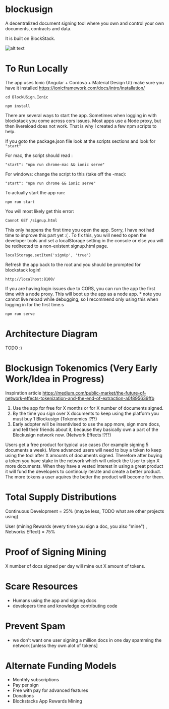 # blockusign

A decentralized document signing tool where you own and control your own documents, contracts and data.

It is built on BlockStack.

![alt text](https://github.com/ntheile/blockusign/blob/master/blockusign.png?raw=true "Block-U-Sign")

# To Run Locally

The app uses Ionic (Angular + Cordova + Material Design UI) make sure you have it installed https://ionicframework.com/docs/intro/installation/ 

`cd BlockUSign.Ionic`

`npm install`

There are several ways to start the app.  Sometimes when logging in with blockstack you come across cors issues. Most apps use a Node proxy, but then livereload does not work. That is why I created a few npm scripts to help.


If you goto the package.json file look at the scripts sections and look for `"start"`

For mac, the script should read :

 `"start": "npm run chrome-mac && ionic serve"`

For windows: change the script to this (take off the -mac):

`"start": "npm run chrome && ionic serve"`

To actually start the app run:

`npm run start`

You will most likely get this error:

`Cannot GET /signup.html`

This only happens the first time you open the app. Sorry, I have not had time to improve this part yet :( . To fix this,  you will need to open the developer tools and set a localStorage setting in the console
or else you will be redirected to a non-existent signup.html page.

`localStorage.setItem('signUp', 'true')`

Refresh the app back to the root and you should be prompted for blockstack login!

`http://localhost:8100/`

If you are having login issues due to CORS, you can run the app the first time with a node proxy. This will boot up the app as a node app. * note you cannot live reload while debugging, so I recommend only using this when logging in for the first time.s

`npm run serve`



# Architecture Diagram

TODO :) 



Blockusign Tokenomics (Very Early Work/Idea in Progress)
====================

Inspiration article
https://medium.com/public-market/the-future-of-network-effects-tokenization-and-the-end-of-extraction-a0f895639ffb

1. Use the app for free for X months or for X number of documents signed.
2. By the time you sign over X documents to keep using the platform you must buy 1 Blockusign (Tokenomics !?!?)
3. Early adopter will be insentivised to use the app more, sign more docs, and tell their friends about it, because they basically own a part of the Blockusign network now. (Network Effects !?!?) 

Users get a free product for typical use cases (for example signing 5 documents a week). More advanced users will need to buy a token to keep using the tool after X amounts of documents signed.  Therefore after buying a token you have stake in the network which will unlock the User to sign X more documents. When they have a vested interest in using a great product it will fund the developers to continouly iterate and create a better product. The more tokens a user aquires the better the product will become for them.

Total Supply Distributions
==========================

Continuous Development = 25% (maybe less, TODO what are other projects using)

User (mining Rewards (every time you sign a doc, you also "mine") , Networks Effect) = 75%


# Proof of Signing Mining
X number of docs signed per day will mine out X amount of tokens.

# Scare Resources
- Humans using the app and signing docs
- developers time and knowledge contributing code

# Prevent Spam
- we don't want one user signing a million docs in one day spamming the network [unless they own alot of tokens]

Alternate Funding Models
========================
- Monthly subscriptions
- Pay per sign
- Free with pay for advanced features
- Donations
- Blockstacks App Rewards Mining 
